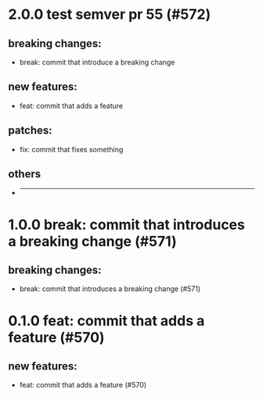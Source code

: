 # 2.0.0 test semver pr 55 (#572)

## breaking changes:
* break: commit that introduce a breaking change
## new features:
* feat: commit that adds a feature
## patches:
* fix: commit that fixes something
## others
* ---------

# 1.0.0 break: commit that introduces a breaking change (#571)

## breaking changes:
* break: commit that introduces a breaking change (#571)

# 0.1.0 feat: commit that adds a feature (#570)

## new features:
* feat: commit that adds a feature (#570)

